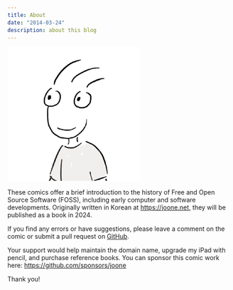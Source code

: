 ```yaml
---
title: About
date: "2014-03-24"
description: about this blog
---
```


![My character](/images/author.png)


These comics offer a brief introduction to the history of Free and Open Source Software (FOSS), including early computer and software developments. Originally written in Korean at https://joone.net, they will be published as a book in 2024.

If you find any errors or have suggestions, please leave a comment on the comic or submit a pull request on [GitHub](https://github.com/joone/fosscomics).

Your support would help maintain the domain name, upgrade my iPad with pencil, and purchase reference books. You can sponsor this comic work here:  https://github.com/sponsors/joone

Thank you!